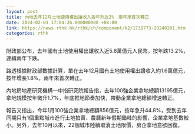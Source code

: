 ```yaml
---
layout: post
title: 內地去年12月土地使用權出讓收入按年升近2%　兩年來首次轉正
date: 2024-02-01 17:04:26.000000000 +08:00
link: https://news.rthk.hk/rthk/ch/component/k2/1738773-20240201.htm
categories: rthk
---
```


財政部公布，去年國有土地使用權出讓收入近5.8萬億元人民幣，按年跌13.2%，連續兩年下跌。

路透根據財政部數據計算，單在去年12月國有土地使用權出讓收入約1.6萬億元，按年增長1.8%，兩年來首次轉正。

內地房地產研究機構—中指研究院報告指，去年100強企業拿地總額13195億元，拿地規模按年微升1.7%，年底推地節奏加快，帶動企業拿地總額增速轉正。

報告又指出，今年1月100強企業拿地總額856億元，按年急升44.8%，受到去年同期只有1個重點城市進行土地拍賣、農曆新年假期錯峰的影響，企業拿地基數較小。另外，去年10月以來，22個城市陸續取消土地限價，房企拿地意欲回復。
